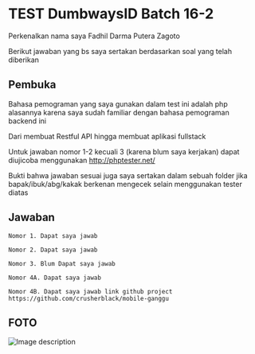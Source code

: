 # TEST DumbwaysID Batch 16-2

Perkenalkan nama saya Fadhil Darma Putera Zagoto

Berikut jawaban yang bs saya sertakan berdasarkan soal yang telah diberikan

## Pembuka

Bahasa pemograman yang saya gunakan dalam test ini adalah php alasannya karena saya sudah familiar dengan bahasa pemograman backend ini

Dari membuat Restful API hingga membuat aplikasi fullstack

Untuk jawaban nomor 1-2 kecuali 3 (karena blum saya kerjakan) dapat diujicoba menggunakan http://phptester.net/

Bukti bahwa jawaban sesuai juga saya sertakan dalam sebuah folder jika bapak/ibuk/abg/kakak berkenan mengecek selain menggunakan tester diatas

## Jawaban
```
Nomor 1. Dapat saya jawab
```
```
Nomor 2. Dapat saya jawab
```
```
Nomor 3. Blum Dapat saya jawab
```
```
Nomor 4A. Dapat saya jawab
```
```
Nomor 4B. Dapat saya jawab link github project https://github.com/crusherblack/mobile-ganggu
```

## FOTO

![Image description](link-to-image)
